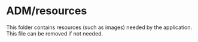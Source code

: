 # ADM/resources

This folder contains resources (such as images) needed by the application. This file can
be removed if not needed.
